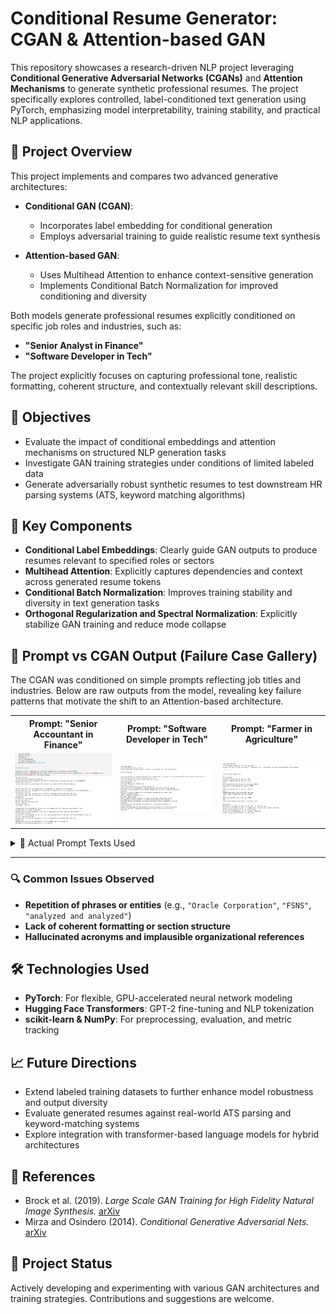 # Conditional Resume Generator: CGAN & Attention-based GAN

This repository showcases a research-driven NLP project leveraging **Conditional Generative Adversarial Networks (CGANs)** and **Attention Mechanisms** to generate synthetic professional resumes. The project specifically explores controlled, label-conditioned text generation using PyTorch, emphasizing model interpretability, training stability, and practical NLP applications.

## 📌 Project Overview

This project implements and compares two advanced generative architectures:

- **Conditional GAN (CGAN)**:
  - Incorporates label embedding for conditional generation
  - Employs adversarial training to guide realistic resume text synthesis

- **Attention-based GAN**:
  - Uses Multihead Attention to enhance context-sensitive generation
  - Implements Conditional Batch Normalization for improved conditioning and diversity

Both models generate professional resumes explicitly conditioned on specific job roles and industries, such as:
- **"Senior Analyst in Finance"**
- **"Software Developer in Tech"**

The project explicitly focuses on capturing professional tone, realistic formatting, coherent structure, and contextually relevant skill descriptions.

## 🎯 Objectives

- Evaluate the impact of conditional embeddings and attention mechanisms on structured NLP generation tasks
- Investigate GAN training strategies under conditions of limited labeled data
- Generate adversarially robust synthetic resumes to test downstream HR parsing systems (ATS, keyword matching algorithms)

## 🚀 Key Components

- **Conditional Label Embeddings**: Clearly guide GAN outputs to produce resumes relevant to specified roles or sectors
- **Multihead Attention**: Explicitly captures dependencies and context across generated resume tokens
- **Conditional Batch Normalization**: Improves training stability and diversity in text generation tasks
- **Orthogonal Regularization and Spectral Normalization**: Explicitly stabilize GAN training and reduce mode collapse

## 🧪 Prompt vs CGAN Output (Failure Case Gallery)

The CGAN was conditioned on simple prompts reflecting job titles and industries. Below are raw outputs from the model, revealing key failure patterns that motivate the shift to an Attention-based architecture.

<div align="center"> <table> <tr> <th>Prompt: "Senior Accountant in Finance"</th> <th>Prompt: "Software Developer in Tech"</th> <th>Prompt: "Farmer in Agriculture"</th> </tr> <tr> <td><img src="images/CGANFinance.png" alt="Finance Resume" width="300"/></td> <td><img src="images/CGANSD.png" alt="Tech Resume" width="300"/></td> <td><img src="images/CGANFarmer.png" alt="Agriculture Resume" width="300"/></td> </tr> </table> </div>

<details>
<summary>🧾 Actual Prompt Texts Used</summary>

<pre><code># Finance (used with category_name = 'Finance')
prompt_text = (
    "Professional experience in Finance:\n"
    "Senior Accountant with extensive experience in accounting, financial analysis, and management.\n"
    "Experience includes:\n"
)

# Tech (no explicit category label)
prompt_text = (
    "Professional experience in Tech:\n"
    "Software Developer skilled in Python, machine learning, NLP, and cloud technologies:\n• "
)

# Agriculture (no explicit category label)
prompt_text = (
    "Professional experience in Agriculture:\n"
    "Farmer skilled in crop management, livestock care, sustainable farming, and equipment maintenance:\n• "
)
</code></pre>

</details>

---

### 🔍 Common Issues Observed
- **Repetition of phrases or entities** (e.g., `"Oracle Corporation"`, `"FSNS"`, `"analyzed and analyzed"`)
- **Lack of coherent formatting or section structure**
- **Hallucinated acronyms and implausible organizational references**

## 🛠️ Technologies Used

- **PyTorch**: For flexible, GPU-accelerated neural network modeling
- **Hugging Face Transformers**: GPT-2 fine-tuning and NLP tokenization
- **scikit-learn & NumPy**: For preprocessing, evaluation, and metric tracking

## 📈 Future Directions

- Extend labeled training datasets to further enhance model robustness and output diversity
- Evaluate generated resumes against real-world ATS parsing and keyword-matching systems
- Explore integration with transformer-based language models for hybrid architectures

## 📖 References
- Brock et al. (2019). *Large Scale GAN Training for High Fidelity Natural Image Synthesis.* [arXiv](https://arxiv.org/abs/1809.11096)
- Mirza and Osindero (2014). *Conditional Generative Adversarial Nets.* [arXiv](https://arxiv.org/abs/1411.1784)

## 🚧 Project Status

Actively developing and experimenting with various GAN architectures and training strategies. Contributions and suggestions are welcome.

